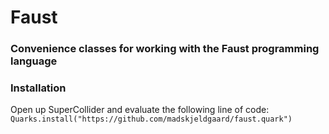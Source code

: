 # Faust

### Convenience classes for working with the Faust programming language

 

### Installation

Open up SuperCollider and evaluate the following line of code:
`Quarks.install("https://github.com/madskjeldgaard/faust.quark")`
